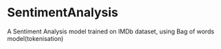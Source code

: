 # SentimentAnalysis
A Sentiment Analysis model trained on IMDb dataset, using Bag of words model(tokenisation)
